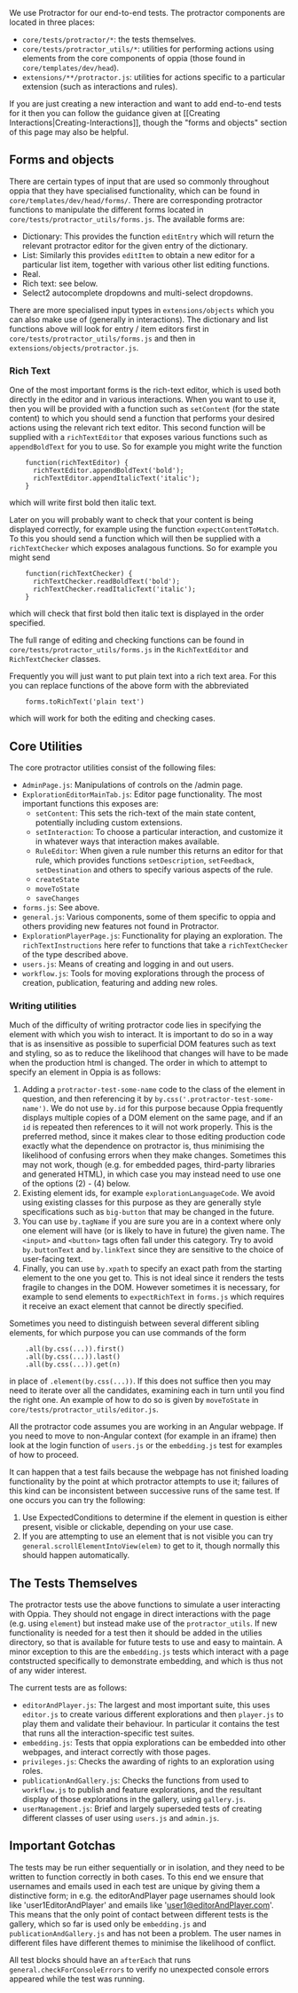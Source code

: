 We use Protractor for our end-to-end tests. The protractor components are located in three places:
  * `core/tests/protractor/*`: the tests themselves.
  * `core/tests/protractor_utils/*`: utilities for performing actions using elements from the core components of oppia (those found in `core/templates/dev/head`).
  * `extensions/**/protractor.js`: utilities for actions specific to a particular extension (such as interactions and rules).

If you are just creating a new interaction and want to add end-to-end tests for it then you can follow the guidance given at [[Creating Interactions|Creating-Interactions]], though the "forms and objects" section of this page may also be helpful.

## Forms and objects ##

There are certain types of input that are used so commonly throughout oppia that they have specialised functionality, which can be found in `core/templates/dev/head/forms/`. There are corresponding protractor functions to manipulate the different forms located in `core/tests/protractor_utils/forms.js`. The available forms are:
  * Dictionary: This provides the function `editEntry` which will return the relevant protractor editor for the given entry of the dictionary.
  * List: Similarly this provides `editItem` to obtain a new editor for a particular list item, together with various other list editing functions.
  * Real.
  * Rich text: see below.
  * Select2 autocomplete dropdowns and multi-select dropdowns.

There are more specialised input types in `extensions/objects` which you can also make use of (generally in interactions). The dictionary and list functions above will look for entry / item editors first in `core/tests/protractor_utils/forms.js` and then in `extensions/objects/protractor.js`.

### Rich Text ###

One of the most important forms is the rich-text editor, which is used both directly in the editor and in various interactions. When you want to use it, then you will be provided with a function such as `setContent` (for the state content) to which you should send a function that performs your desired actions using the relevant rich text editor. This second function will be supplied with a `richTextEditor` that exposes various functions such as `appendBoldText` for you to use. So for example you might write the function
```
    function(richTextEditor) {
      richTextEditor.appendBoldText('bold');
      richTextEditor.appendItalicText('italic');
    }
```
which will write first bold then italic text.

Later on you will probably want to check that your content is being displayed correctly, for example using the function `expectContentToMatch`. To this you should send a function which will then be supplied with a `richTextChecker` which exposes analagous functions. So for example you might send
```
    function(richTextChecker) {
      richTextChecker.readBoldText('bold');
      richTextChecker.readItalicText('italic');
    }
```
which will check that first bold then italic text is displayed in the order specified.

The full range of editing and checking functions can be found in `core/tests/protractor_utils/forms.js` in the `RichTextEditor` and `RichTextChecker` classes.

Frequently you will just want to put plain text into a rich text area. For this you can replace functions of the above form with the abbreviated
```
    forms.toRichText('plain text')
```
which will work for both the editing and checking cases.


## Core Utilities ##

The core protractor utilities consist of the following files:
  * `AdminPage.js`: Manipulations of controls on the /admin page.
  * `ExplorationEditorMainTab.js`: Editor page functionality. The most important functions this exposes are:
    * `setContent`: This sets the rich-text of the main state content, potentially including custom extensions.
    * `setInteraction`: To choose a particular interaction, and customize it in whatever ways that interaction makes available.
    * `RuleEditor`: When given a rule number this returns an editor for that rule, which provides functions `setDescription`, `setFeedback`, `setDestination` and others to specify various aspects of the rule.
    * `createState`
    * `moveToState`
    * `saveChanges`
  * `forms.js`: See above.
  * `general.js`: Various components, some of them specific to oppia and others providing new features not found in Protractor.
  * `ExplorationPlayerPage.js`: Functionality for playing an exploration. The `richTextInstructions` here refer to functions that take a `richTextChecker` of the type described above.
  * `users.js`: Means of creating and logging in and out users.
  * `workflow.js`: Tools for moving explorations through the process of creation, publication, featuring and adding new roles.

### Writing utilities ###

Much of the difficulty of writing protractor code lies in specifying the element with which you wish to interact. It is important to do so in a way that is as insensitive as possible to superficial DOM features such as text and styling, so as to reduce the likelihood that changes will have to be made when the production html is changed. The order in which to attempt to specify an element in Oppia is as follows:
  1. Adding a `protractor-test-some-name` code to the class of the element in question, and then referencing it by `by.css('.protractor-test-some-name')`. We do not use `by.id` for this purpose because Oppia frequently displays multiple copies of a DOM element on the same page, and if an `id` is repeated then references to it will not work properly. This is the preferred method, since it makes clear to those editing production code exactly what the dependence on protractor is, thus minimising the likelihood of confusing errors when they make changes. Sometimes this may not work, though (e.g. for embedded pages, third-party libraries and generated HTML), in which case you may instead need to use one of the options (2) - (4) below.
  1. Existing element ids, for example `explorationLanguageCode`. We avoid using existing classes for this purpose as they are generally style specifications such as `big-button` that may be changed in the future.
  1. You can use `by.tagName` if you are sure you are in a context where only one element will have (or is likely to have in future) the given name. The `<input>` and `<button>` tags often fall under this category. Try to avoid `by.buttonText` and `by.linkText` since they are sensitive to the choice of user-facing text.
  1. Finally, you can use `by.xpath` to specify an exact path from the starting element to the one you get to. This is not ideal since it renders the tests fragile to changes in the DOM. However sometimes it is necessary, for example to send elements to `expectRichText` in `forms.js` which requires it receive an exact element that cannot be directly specified.

Sometimes you need to distinguish between several different sibling elements, for which purpose you can use commands of the form
```
    .all(by.css(...)).first()
    .all(by.css(...)).last()
    .all(by.css(...)).get(n)
```
in place of `.element(by.css(...))`. If this does not suffice then you may need to iterate over all the candidates, examining each in turn until you find the right one. An example of how to do so is given by `moveToState` in `core/tests/protractor_utils/editor.js`.

All the protractor code assumes you are working in an Angular webpage. If you need to move to non-Angular context (for example in an iframe) then look at the login function of `users.js` or the `embedding.js` test for examples of how to proceed.

It can happen that a test fails because the webpage has not finished loading functionality by the point at which protractor attempts to use it; failures of this kind can be inconsistent between successive runs of the same test. If one occurs you can try the following:
  1. Use ExpectedConditions to determine if the element in question is either present, visible or clickable, depending on your use case.
  1. If you are attempting to use an element that is not visible you can try `general.scrollElementIntoView(elem)` to get to it, though normally this should happen automatically.

## The Tests Themselves ##

The protractor tests use the above functions to simulate a user interacting with Oppia. They should not engage in direct interactions with the page (e.g. using `element`) but instead make use of the `protractor_utils`. If new functionality is needed for a test then it should be added in the utilies directory, so that is available for future tests to use and easy to maintain. A minor exception to this are the `embedding.js` tests which interact with a page contstructed specifically to demonstrate embedding, and which is thus not of any wider interest.

The current tests are as follows:
  * `editorAndPlayer.js`: The largest and most important suite, this uses `editor.js` to create various different explorations and then `player.js` to play them and validate their behaviour. In particular it contains the test that runs all the interaction-specific test suites.
  * `embedding.js`: Tests that oppia explorations can be embedded into other webpages, and interact correctly with those pages.
  * `privileges.js`: Checks the awarding of rights to an exploration using roles.
  * `publicationAndGallery.js`: Checks the functions from used to `workflow.js` to publish and feature explorations, and the resultant display of those explorations in the gallery, using `gallery.js`.
  * `userManagement.js`: Brief and largely superseded tests of creating different classes of user using `users.js` and `admin.js`.

## Important Gotchas ##

The tests may be run either sequentially or in isolation, and they need to be written to function correctly in both cases. To this end we ensure that usernames and emails used in each test are unique by giving them a distinctive form; in e.g. the editorAndPlayer page usernames should look like 'user1EditorAndPlayer' and emails like 'user1@editorAndPlayer.com'. This means that the only point of contact between different tests is the gallery, which so far is used only be `embedding.js` and `publicationAndGallery.js` and has not been a problem. The user names in different files have different themes to minimise the likelihood of conflict.

All test blocks should have an `afterEach` that runs `general.checkForConsoleErrors` to verify no unexpected console errors appeared while the test was running.
